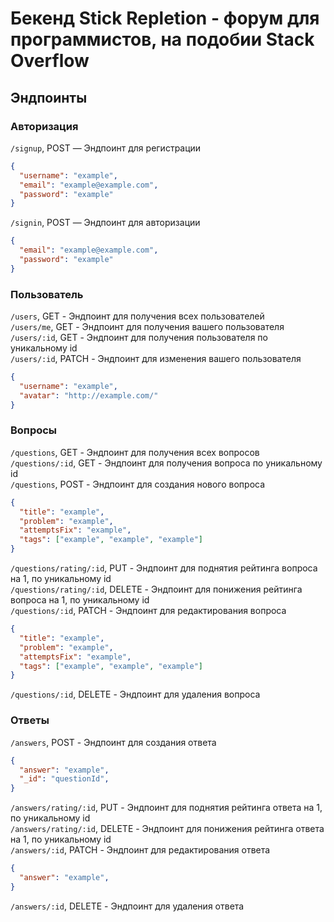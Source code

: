 # Бекенд Stick Repletion - форум для программистов, на подобии Stack Overflow

## Эндпоинты

### Авторизация

`/signup`, POST — Эндпоинт для регистрации
```json
{
  "username": "example",
  "email": "example@example.com",
  "password": "example"
}
```
`/signin`, POST — Эндпоинт для авторизации
```json
{
  "email": "example@example.com",
  "password": "example"
}
```

### Пользователь

`/users`, GET - Эндпоинт для получения всех пользователей <br>
`/users/me`, GET - Эндпоинт для получения вашего пользователя <br>
`/users/:id`, GET - Эндпоинт для получения пользователя по уникальному id <br>
`/users/:id`, PATCH - Эндпоинт для изменения вашего пользователя
```json
{
  "username": "example",
  "avatar": "http://example.com/"
}
```

### Вопросы

`/questions`, GET - Эндпоинт для получения всех вопросов <br>
`/questions/:id`, GET - Эндпоинт для получения вопроса по уникальному id <br>
`/questions`, POST - Эндпоинт для создания нового вопроса
```json
{
  "title": "example",
  "problem": "example",
  "attemptsFix": "example",
  "tags": ["example", "example", "example"]
}
```
`/questions/rating/:id`, PUT - Эндпоинт для поднятия рейтинга вопроса на 1, по уникальному id <br>
`/questions/rating/:id`, DELETE - Эндпоинт для понижения рейтинга вопроса на 1, по уникальному id <br>
`/questions/:id`, PATCH - Эндпоинт для редактирования вопроса
```json
{
  "title": "example",
  "problem": "example",
  "attemptsFix": "example",
  "tags": ["example", "example", "example"]
}
```
`/questions/:id`, DELETE - Эндпоинт для удаления вопроса

### Ответы 

`/answers`, POST - Эндпоинт для создания ответа
```json
{
  "answer": "example",
  "_id": "questionId",
}
```
`/answers/rating/:id`, PUT - Эндпоинт для поднятия рейтинга ответа на 1, по уникальному id <br>
`/answers/rating/:id`, DELETE - Эндпоинт для понижения рейтинга ответа на 1, по уникальному id <br>
`/answers/:id`, PATCH - Эндпоинт для редактирования ответа 
```json
{
  "answer": "example",
}
```
`/answers/:id`, DELETE - Эндпоинт для удаления ответа
